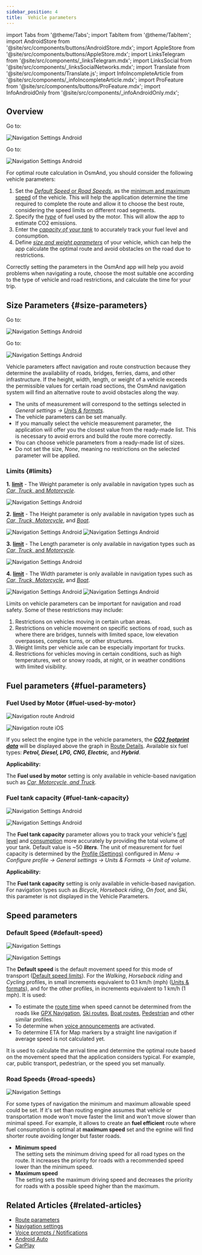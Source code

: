 ```yaml
---
sidebar_position: 4
title:  Vehicle parameters
---
```


import Tabs from '@theme/Tabs';
import TabItem from '@theme/TabItem';
import AndroidStore from '@site/src/components/buttons/AndroidStore.mdx';
import AppleStore from '@site/src/components/buttons/AppleStore.mdx';
import LinksTelegram from '@site/src/components/_linksTelegram.mdx';
import LinksSocial from '@site/src/components/_linksSocialNetworks.mdx';
import Translate from '@site/src/components/Translate.js';
import InfoIncompleteArticle from '@site/src/components/_infoIncompleteArticle.mdx';
import ProFeature from '@site/src/components/buttons/ProFeature.mdx';
import InfoAndroidOnly from '@site/src/components/_infoAndroidOnly.mdx';


## Overview

<Tabs groupId="operating-systems" queryString="current-os">

<TabItem value="android" label="Android">

Go to: *<Translate android="true" ids="shared_string_menu,configure_profile,routing_settings_2"/>*  

![Navigation Settings Android](@site/static/img/navigation/navigation_settings_vehicle-parameters_1_andr.png)

</TabItem>

<TabItem value="ios" label="iOS">

Go to: *<Translate ios="true" ids="shared_string_menu,shared_string_settings,application_profiles,routing_settings_2"/>*  

![Navigation Settings Android](@site/static/img/navigation/navigation_settings_vehicle-parameters_ios.png)

</TabItem>

</Tabs>  

For optimal route calculation in OsmAnd, you should consider the following vehicle parameters:

1. Set the [*Default Speed* or *Road Speeds*](#road-speeds), as the [minimum and maximum speed](#road-speeds) of the vehicle. This will help the application determine the time required to complete the route and allow it to choose the best route, considering the speed limits on different road segments.
2. Specify the [*type*](#fuel-used-by-motor) of fuel used by the motor. This will allow the app to estimate CO2 emissions.
3. Enter the [*capacity of your tank*](#fuel-tank-capacity) to accurately track your fuel level and consumption.
4. Define [*size and weight parameters*](#size-parameters) of your vehicle, which can help the app calculate the optimal route and avoid obstacles on the road due to restrictions.

Correctly setting the parameters in the OsmAnd app will help you avoid problems when navigating a route, choose the most suitable one according to the type of vehicle and road restrictions, and calculate the time for your trip.


## Size Parameters {#size-parameters}

<Tabs groupId="operating-systems" queryString="current-os">

<TabItem value="android" label="Android">

Go to: *<Translate android="true" ids="shared_string_menu,configure_profile,routing_settings_2"/>*  

![Navigation Settings Android](@site/static/img/navigation/navigation_settings_sizes2_andr.png)

</TabItem>

<TabItem value="ios" label="iOS">

Go to: *<Translate ios="true" ids="shared_string_menu,shared_string_settings,application_profiles,routing_settings_2"/>*  

![Navigation Settings Android](@site/static/img/navigation/navigation_settings_sizes2_ios.png)

</TabItem>

</Tabs>

Vehicle parameters affect navigation and route construction because they determine the availability of roads, bridges, ferries, dams, and other infrastructure. If the height, width, length, or weight of a vehicle exceeds the permissible values for certain road sections, the OsmAnd navigation system will find an alternative route to avoid obstacles along the way.  

- The units of measurement will correspond to the settings selected in *General settings → [Units & formats](../../personal/profiles.md#units--formats)*.
- The vehicle parameters can be set manually.
- If you manually select the vehicle measurement parameter, the application will offer you the closest value from the ready-made list. This is necessary to avoid errors and build the route more correctly.
- You can choose vehicle parameters from a ready-made list of sizes.
- Do not set the size, *None*, meaning no restrictions on the selected parameter will be applied.  

### Limits {#limits}

**1.** [**<Translate android="true" ids="routing_attr_weight_name"/> limit**](https://wiki.openstreetmap.org/wiki/Key:maxweight) - <Translate android="true" ids="weight_limit_description"/> The Weight parameter is only available in navigation types such as [*Car, Truck*, and *Motorcycle*](../../navigation/routing/car-based-routing.md).  

![Navigation Settings Android](@site/static/img/navigation/navigation_settings_weight_andr.png)

**2.**  [**<Translate android="true" ids="routing_attr_height_name"/> limit**](https://wiki.openstreetmap.org/wiki/Key:maxheight) - <Translate android="true" ids="height_limit_description"/> The Height parameter is only available in navigation types such as *[Car, Truck, Motorcycle](../../navigation/routing/car-based-routing.md)*, and *[Boat](../../navigation/routing/boat-navigation.md)*.  

![Navigation Settings Android](@site/static/img/navigation/navigation_settings_height_andr.png)
![Navigation Settings Android](@site/static/img/navigation/navigation_settings_height_boat_andr.png)  

**3.** [**<Translate android="true" ids="routing_attr_length_name"/> limit**](https://wiki.openstreetmap.org/wiki/Key:maxlength) - <Translate android="true" ids="lenght_limit_description"/> The Length parameter is only available in navigation types such as [*Car, Truck*, and *Motorcycle*](../../navigation/routing/car-based-routing.md).  

![Navigation Settings Android](@site/static/img/navigation/navigation_settings_length_andr.png)

**4.** [**<Translate android="true" ids="routing_attr_width_name"/> limit**](https://wiki.openstreetmap.org/wiki/Key:maxwidth) - <Translate android="true" ids="width_limit_description"/> The Width parameter is only available in navigation types such as *[Car, Truck, Motorcycle](../../navigation/routing/car-based-routing.md)*, and *[Boat](../../navigation/routing/boat-navigation.md)*.  

![Navigation Settings Android](@site/static/img/navigation/navigation_settings_width_andr.png)
![Navigation Settings Android](@site/static/img/navigation/navigation_settings_width_boat_andr.png)

Limits on vehicle parameters can be important for navigation and road safety. Some of these restrictions may include:  

1. Restrictions on vehicles moving in certain urban areas.  
2. Restrictions on vehicle movement on specific sections of road, such as where there are bridges, tunnels with limited space, low elevation overpasses, complex turns, or other structures.  
3. Weight limits per vehicle axle can be especially important for trucks.
4. Restrictions for vehicles moving in certain conditions, such as high temperatures, wet or snowy roads, at night, or in weather conditions with limited visibility.


## Fuel parameters {#fuel-parameters}

### Fuel Used by Motor {#fuel-used-by-motor}

<Tabs groupId="operating-systems" queryString="current-os">

<TabItem value="android" label="Android">

![Navigation route Android](@site/static/img/navigation/route/navigation_settings_fuel_motor_andr.png)

</TabItem>

<TabItem value="ios" label="iOS">

![Navigation route iOS](@site/static/img/navigation/route/navigation_settings_fuel_motor_ios.png)

</TabItem>

</Tabs>

If you select the engine type in the vehicle parameters, the [***CO2 footprint data***](../../navigation/setup/route-details.md#elevation-info) will be displayed above the graph in [Route Details](../setup/route-details.md).
Available six fuel types: ***Petrol, Diesel, LPG, CNG, Electric,*** and ***Hybrid***.  

**Applicability:**

The **Fuel used by motor** setting is only available in vehicle-based navigation such as *[Car, Motorcycle, and Truck](../../navigation/routing/car-based-routing.md)*.


### Fuel tank capacity {#fuel-tank-capacity}

<Tabs groupId="operating-systems" queryString="current-os">

<TabItem value="android" label="Android">

![Navigation Settings Android](@site/static/img/navigation/navigation_settings_tank_andr.png)

</TabItem>

<TabItem value="ios" label="iOS">

![Navigation Settings Android](@site/static/img/navigation/navigation_settings_tank_ios.png)

</TabItem>

</Tabs>


The **Fuel tank capacity** parameter allows you to track your vehicle's [fuel level](../../widgets/info-widgets.md#vehicle-metrics-widgets) and [consumption](../../widgets/info-widgets.md#vehicle-metrics-widgets) more accurately by providing the total volume of your tank. Default value is ~50 ***liters***. The unit of measurement for fuel capacity is determined by the [Profile (Settings)](../..//personal/profiles.md#units--formats) configured in *Menu → Configure profile → General settings → Units & Formats → Unit of volume*.

**Applicability:**

The **Fuel tank capacity** setting is only available in vehicle-based navigation. For navigation types such as *Bicycle*, *Horseback riding*, *On foot*, and *Ski*, this parameter is not displayed in the Vehicle Parameters.

## Speed parameters

### Default Speed {#default-speed}

<Tabs groupId="operating-systems" queryString="current-os">

<TabItem value="android" label="Android">

![Navigation Settings](@site/static/img/navigation/navigation_settings_speeds_andr.png)

</TabItem>

<TabItem value="ios" label="iOS">

![Navigation Settings](@site/static/img/navigation/navigation_settings_speeds_ios.png)

</TabItem>

</Tabs>  

The **Default speed** is the default movement speed for this mode of transport ([Default speed limits](https://wiki.openstreetmap.org/wiki/Default_speed_limits)). For the *Walking*, *Horseback riding* and *Cycling* profiles, in small increments equivalent to 0.1 km/h (mph) ([Units & formats](https://osmand.net/docs/user/personal/profiles#units--formats)), and for the other profiles, in increments equivalent to 1 km/h (1 mph). It is used:
- To estimate the [route time](../../widgets/nav-widgets.md#time-to-intermediate) when speed cannot be determined from the roads like [GPX Navigation](../setup/gpx-navigation.md), [Ski routes](../routing/ski-routing.md), [Boat routes](../routing/boat-navigation.md), [Pedestrian](../routing/pedestrian-routing.md) and other similar profiles.
- To determine when [voice announcements](../guidance/voice-navigation.md) are activated.
- To determine ETA for Map markers by a straight line navigation if average speed is not calculated yet.



 It is used to calculate the arrival time and determine the optimal route based on the movement speed that the application considers typical. For example, car, public transport, pedestrian, or the speed you set manually.


### Road Speeds {#road-speeds}


![Navigation Settings](@site/static/img/navigation/navigation_settings_speeds-r_andr.png)

For some types of navigation the minimum and maximum allowable speed could be set. If it's set than routing engine assumes that vehicle or transportation mode won't move faster the limit and won't move slower than minimal speed. 
For example, it allows to create an **fuel efficient** route where fuel consumption is optimal at **maximum speed** set and the egnine will find shorter route avoiding longer but faster roads.

- **Minimum speed**  
    The setting sets the minimum driving speed for all road types on the route. It increases the priority for roads with a recommended speed lower than the minimum speed.  
- **Maximum speed**  
    The setting sets the maximum driving speed and decreases the priority for roads with a possible speed higher than the maximum.




## Related Articles {#related-articles}

- [Route parameters](../routing/osmand-routing.md#routing-types)
- [Navigation settings](./navigation-settings.md)
- [Voice prompts / Notifications](./voice-navigation.md)
- [Android Auto](../auto-car.md)
- [CarPlay](../car-play.md)


